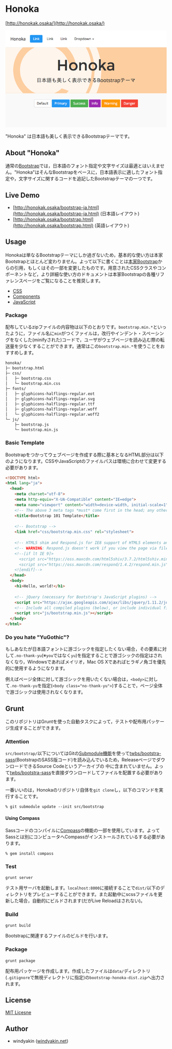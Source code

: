 # Honoka

[http://honokak.osaka/](http://honokak.osaka/)

![honoka](dist/assets/img/sample.png)

"Honoka" は日本語も美しく表示できるBootstrapテーマです。

## About "Honoka"

通常の[Bootstrap](http://getbootstrap.com/)では，日本語のフォント指定や文字サイズは最適とはいえません。"Honoka"はそんなBootstrapをベースに，日本語表示に適したフォント指定や，文字サイズに関するコードを追記したBootstrapテーマの一つです。

## Live Demo

 * [http://honokak.osaka/bootstrap-ja.html](http://honokak.osaka/bootstrap-ja.html) (日本語レイアウト)
 * [http://honokak.osaka/bootstrap.html](http://honokak.osaka/bootstrap.html) (英語レイアウト)

## Usage

Honokaは単なるBootstrapテーマにしか過ぎないため，基本的な使い方は本家Bootstrapとほとんど変わりません。よって以下に書くことは[本家Bootstrap](http://getbootstrap.com/getting-started/)からの引用，もしくはその一部を変更したものです。用意されたCSSクラスやコンポーネントなど，より詳細な使い方のドキュメントは本家Bootstrapの各種リファレンスページをご覧になることを推奨します。

 * [CSS](http://getbootstrap.com/css/)
 * [Components](http://getbootstrap.com/components/)
 * [JavaScript](http://getbootstrap.com/javascript/)

### Package

配布しているzipファイルの内容物は以下のとおりです。``bootstrap.min.*``といったように，ファイル名に``min``がつくファイルは，改行やインデント・スペーシングをなくした(minifyされた)コードで，ユーザがウェブページを読み込む際の転送量を少なくすることができます。通常はこの``bootstrap.min.*``を使うことをおすすめします。

```
honoka/
├─ bootstrap.html
├─ css/
│   ├─ bootstrap.css
│   └─ bootstrap.min.css
├─ fonts/
│   ├─ glyphicons-halflings-regular.eot
│   ├─ glyphicons-halflings-regular.svg
│   ├─ glyphicons-halflings-regular.ttf
│   ├─ glyphicons-halflings-regular.woff
│   └─ glyphicons-halflings-regular.woff2
└─ js/
    ├─ bootstrap.js
    └─ bootstrap.min.js
```

### Basic Template

Bootstrapをつかってウェブページを作成する際に基本となるHTML部分は以下のようになります。CSSやJavaScriptのファイルパスは環境に合わせて変更する必要があります。

```html
<!DOCTYPE html>
<html lang="ja">
  <head>
    <meta charset="utf-8">
    <meta http-equiv="X-UA-Compatible" content="IE=edge">
    <meta name="viewport" content="width=device-width, initial-scale=1">
    <!-- The above 3 meta tags *must* come first in the head; any other head content must come *after* these tags -->
    <title>Bootstrap 101 Template</title>

    <!-- Bootstrap -->
    <link href="css/bootstrap.min.css" rel="stylesheet">

    <!-- HTML5 shim and Respond.js for IE8 support of HTML5 elements and media queries -->
    <!-- WARNING: Respond.js doesn't work if you view the page via file:// -->
    <!--[if lt IE 9]>
      <script src="https://oss.maxcdn.com/html5shiv/3.7.2/html5shiv.min.js"></script>
      <script src="https://oss.maxcdn.com/respond/1.4.2/respond.min.js"></script>
    <![endif]-->
  </head>
  <body>
    <h1>Hello, world!</h1>

    <!-- jQuery (necessary for Bootstrap's JavaScript plugins) -->
    <script src="https://ajax.googleapis.com/ajax/libs/jquery/1.11.2/jquery.min.js"></script>
    <!-- Include all compiled plugins (below), or include individual files as needed -->
    <script src="js/bootstrap.min.js"></script>
  </body>
</html>
```

### Do you hate "YuGothic"?

もしあなたが日本語フォントに游ゴシックを指定したくない場合，その要素に対して``.no-thank-yu``(※``you``ではなく``yu``)を指定することで游ゴシックの指定はされなくなり，Windowsであればメイリオ，Mac OS Xであればヒラギノ角ゴを優先的に使用するようになります。

例えばページ全体に対して游ゴシックを用いたくない場合は，``<body>``に対して``.no-thank-yu``を指定(``<body class="no-thank-yu">``)することで，ページ全体で游ゴシックは使用されなくなります。

## Grunt

このリポジトリはGruntを使った自動タスクによって，テストや配布用パッケージ生成することができます。

### Attention
``src/bootstrap/``以下についてはGitの[Submodule機能](https://git-scm.com/book/en/v2/Git-Tools-Submodules)を使って[twbs/bootstra-sass](https://github.com/twbs/bootstrap-sass/)(BootstrapのSASS版コード)を読み込んでいるため，ReleaseページでダウンロードできるSource Codeというアーカイブの
中に含まれていません。よって[twbs/bootstra-sass](https://github.com/twbs/bootstrap-sass/)を直接ダウンロードしてファイルを配置する必要があります。

一番いいのは，Honokaのリポジトリ自体を``git clone``し，以下のコマンドを実行することです。

```
% git submodule update --init src/bootstrap
```

#### Using Compass

Sassコードのコンパイルに[Compass](http://compass-style.org/)の機能の一部を使用しています。よってSassとは別にコンピュータへCompassがインストールされているする必要があります。

```
% gem install compass
```

### Test

```
grunt server
```

テスト用サーバを起動します。``localhost:8000``に接続することで``dist/``以下のディレクトリをプレビューすることができます。また起動中にscssファイルを更新した場合，自動的にビルドされます(だがLive Reloadはされない)。

### Build

```
grunt build
```

Bootstrapに関連するファイルのビルドを行います。

### Package

```
grunt package
```

配布用パッケージを作成します。作成したファイルは``data/``ディレクトリ(``.gitignore``で無視ディレクトリに指定)の``bootstrap-honoka-dist.zip``へ出力されます。

## License

[MIT Licesne](LICENSE)

## Author

 * windyakin ([windyakin.net](http://windyakin.net/)) 